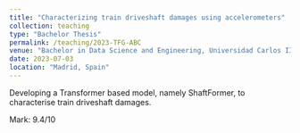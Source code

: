 ```yaml
---
title: "Characterizing train driveshaft damages using accelerometers"
collection: teaching
type: "Bachelor Thesis"
permalink: /teaching/2023-TFG-ABC
venue: "Bachelor in Data Science and Engineering, Universidad Carlos III de Madrid"
date: 2023-07-03
location: "Madrid, Spain"
---
```

Developing a Transformer based model, namely ShaftFormer, to characterise train driveshaft damages.

Mark: 9.4/10








